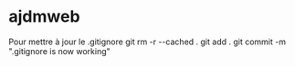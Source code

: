 # ajdmweb

Pour mettre à jour le .gitignore
git rm -r --cached .
git add .
git commit -m ".gitignore is now working"
